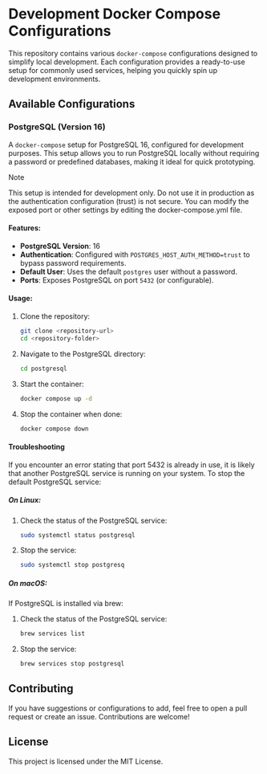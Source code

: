 # Development Docker Compose Configurations

This repository contains various `docker-compose` configurations designed to simplify local development. Each configuration provides a ready-to-use setup for commonly used services, helping you quickly spin up development environments.

## Available Configurations

### PostgreSQL (Version 16)
A `docker-compose` setup for PostgreSQL 16, configured for development purposes. This setup allows you to run PostgreSQL locally without requiring a password or predefined databases, making it ideal for quick prototyping.

> [!NOTE]
> This setup is intended for development only. Do not use it in production as the authentication configuration (trust) is not secure. You can modify the exposed port or other settings by editing the docker-compose.yml file.

#### Features:
- **PostgreSQL Version**: 16
- **Authentication**: Configured with `POSTGRES_HOST_AUTH_METHOD=trust` to bypass password requirements.
- **Default User**: Uses the default `postgres` user without a password.
- **Ports**: Exposes PostgreSQL on port `5432` (or configurable).

#### Usage:
1. Clone the repository:
   ```bash
   git clone <repository-url>
   cd <repository-folder>
   ```


2. Navigate to the PostgreSQL directory:
    ```bash
    cd postgresql
    ```

3. Start the container:
    ```bash
    docker compose up -d
    ```

4. Stop the container when done:
    ```bash
    docker compose down
    ```

#### Troubleshooting
If you encounter an error stating that port 5432 is already in use, it is likely that another PostgreSQL service is running on your system. To stop the default PostgreSQL service:

##### On Linux:
1. Check the status of the PostgreSQL service:
    ```bash
    sudo systemctl status postgresql
    ```

2.  Stop the service:
    ```bash
    sudo systemctl stop postgresq
    ```

##### On macOS:
If PostgreSQL is installed via brew:
1. Check the status of the PostgreSQL service:
    ```bash
    brew services list
    ```

2.  Stop the service:
    ```bash
    brew services stop postgresql
    ```


## Contributing
If you have suggestions or configurations to add, feel free to open a pull request or create an issue. Contributions are welcome!

## License
This project is licensed under the MIT License.